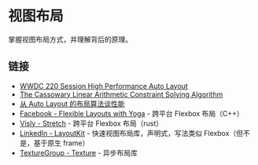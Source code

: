 # 视图布局

掌握视图布局方式，并理解背后的原理。

## 链接

- [WWDC 220 Session High Performance Auto Layout](https://developer.apple.com/videos/play/wwdc2018/220)
- [The Cassowary Linear Arithmetic Constraint Solving Algorithm](https://constraints.cs.washington.edu/solvers/cassowary-tochi.pdf)
- [从 Auto Layout 的布局算法谈性能](https://draveness.me/layout-performance/)
- [Facebook - Flexible Layouts with Yoga](https://yogalayout.com/) - 跨平台 Flexbox 布局（C++）
- [Visly - Stretch](https://vislyhq.github.io/stretch/) - 跨平台 Flexbox 布局（rust）
- [LinkedIn - LayoutKit](https://github.com/linkedin/LayoutKit) - 快速视图布局库，声明式，写法类似 Flexbox（但不是，基于原生 frame）
- [TextureGroup - Texture](https://github.com/TextureGroup/Texture) - 异步布局库
